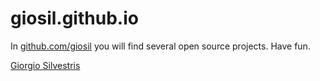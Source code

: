 # giosil.github.io

In [github.com/giosil](https://github.com/giosil) you will find several open source projects.
Have fun.

[Giorgio Silvestris](mailto:giorgio.silvestris@gmail.com)
